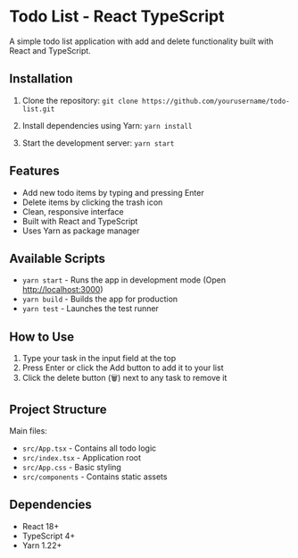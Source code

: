 # Todo List - React TypeScript

A simple todo list application with add and delete functionality built with React and TypeScript.

## Installation
1. Clone the repository:
`git clone https://github.com/yourusername/todo-list.git`

2. Install dependencies using Yarn:
`yarn install`

3. Start the development server:
`yarn start`

## Features
- Add new todo items by typing and pressing Enter
- Delete items by clicking the trash icon
- Clean, responsive interface
- Built with React and TypeScript
- Uses Yarn as package manager

## Available Scripts
- `yarn start` - Runs the app in development mode (Open [http://localhost:3000](http://localhost:3000))
- `yarn build` - Builds the app for production
- `yarn test` - Launches the test runner

## How to Use
1. Type your task in the input field at the top
2. Press Enter or click the Add button to add it to your list
3. Click the delete button (🗑️) next to any task to remove it

## Project Structure
Main files:
- `src/App.tsx` - Contains all todo logic
- `src/index.tsx` - Application root
- `src/App.css` - Basic styling
- `src/components` - Contains static assets

## Dependencies
- React 18+
- TypeScript 4+
- Yarn 1.22+
